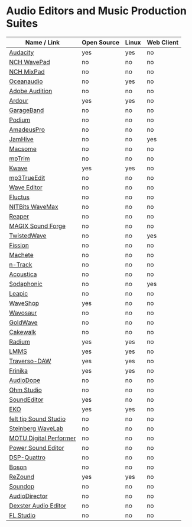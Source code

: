 # Audio Editors and Music Production Suites
| Name / Link                                                                           | Open Source | Linux | Web Client |
| ------------------------------------------------------------------------------------- | ----------- | ----- | ---------- |
| [Audacity](https://www.audacityteam.org/)                                             | yes         | yes   | no         |
| [NCH WavePad](https://www.nch.com.au/wavepad/index.html)                              | no          | no    | no         |
| [NCH MixPad](https://www.nch.com.au/mixpad/index.html)                                | no          | no    | no         |
| [Oceanaudio](http://www.ocenaudio.com/)                                               | no          | yes   | no         |
| [Adobe Audition](https://www.adobe.com/products/audition.html)                        | no          | no    | no         |
| [Ardour](http://ardour.org/)                                                          | yes         | yes   | no         |
| [GarageBand](https://www.apple.com/mac/garageband/)                                   | no          | no    | no         |
| [Podium](https://zynewave.com/podium-free/)                                           | no          | no    | no         |
| [AmadeusPro](https://www.hairersoft.com/pro.html)                                     | no          | no    | no         |
| [JamHive](http://www.jamhive.com/)                                                    | no          | no    | yes        |
| [Macsome](https://www.macsome.com/audio-editor-mac/index.html)                        | no          | no    | no         |
| [mpTrim](https://www.mptrim.com/)                                                     | no          | no    | no         |
| [Kwave](http://kwave.sourceforge.net/)                                                | yes         | yes   | no         |
| [mp3TrueEdit](https://www.ithinkapps.com/)                                            | no          | no    | no         |
| [Wave Editor](http://www.wave-editor.com/)                                            | no          | no    | no         |
| [Fluctus](https://www.loudlab-app.com/fluctus-app)                                    | no          | no    | no         |
| [NITBits WaveMax](http://www.wave-max.com/features_soundeditor.php)                   | no          | no    | no         |
| [Reaper](http://reaper.fm/)                                                           | no          | no    | no         |
| [MAGIX Sound Forge](https://www.magix.com/us/music/sound-forge/)                      | no          | no    | no         |
| [TwistedWave](https://twistedwave.com/)                                               | no          | no    | yes        |
| [Fission](https://rogueamoeba.com/fission/)                                           | no          | no    | no         |
| [Machete](http://www.machetesoft.com/about-machete.html)                              | no          | no    | no         |
| [n-Track](https://ntrack.com/digital-audio-workstation.php)                           | no          | no    | no         |
| [Acoustica](https://acondigital.com/products/acoustica-audio-editor/)                 | no          | no    | no         |
| [Sodaphonic](https://sodaphonic.com/)                                                 | no          | no    | yes        |
| [Leapic](http://www.leapic.com/audio-editor.htm)                                      | no          | no    | no         |
| [WaveShop](http://waveshop.sourceforge.net/)                                          | yes         | no    | no         |
| [Wavosaur](https://www.wavosaur.com/)                                                 | no          | no    | no         |
| [GoldWave](http://www.goldwave.com/)                                                  | no          | no    | no         |
| [Cakewalk](https://www.bandlab.com/products/cakewalk)                                 | no          | no    | no         |
| [Radium](http://users.notam02.no/~kjetism/radium/)                                    | yes         | yes   | no         |
| [LMMS](https://lmms.io/)                                                              | yes         | yes   | no         |
| [Traverso-DAW](https://traverso-daw.org/)                                             | yes         | yes   | no         |
| [Frinika](http://www.frinika.com/)                                                    | yes         | yes   | no         |
| [AudioDope](http://www.audiodope.org/)                                                | no          | no    | no         |
| [Ohm Studio](http://www.ohmstudio.com/)                                               | no          | no    | no         |
| [SoundEditor](http://www.freesoundeditor.com/accueileng.html)                         | yes         | no    | no         |
| [EKO](http://semiletov.org/eko/)                                                      | yes         | yes   | no         |
| [felt tip Sound Studio](http://www.felttip.com/ss/)                                   | no          | no    | no         |
| [Steinberg WaveLab](https://www.steinberg.net/en/products/wavelab/start.html)         | no          | no    | no         |
| [MOTU Digital Performer](http://motu.com/products/software/dp/)                       | no          | no    | no         |
| [Power Sound Editor](https://free-sound-editor.com/)                                  | no          | no    | no         |
| [DSP-Quattro](http://www.dsp-quattro.com/dspquattro/Site/DSP-Quattro.html)            | no          | no    | no         |
| [Boson](http://gedanum.eu/boson/)                                                     | no          | no    | no         |
| [ReZound](http://rezound.sourceforge.net/)                                            | yes         | yes   | no         |
| [Soundop](https://ivosight.com/)                                                      | no          | no    | no         |
| [AudioDirector](https://www.cyberlink.com/products/audiodirector/features_en_US.html) | no          | no    | no         |
| [Dexster Audio Editor](https://www.softdivshareware.com/audioeditor.html)             | no          | no    | no         |
| [FL Studio](https://www.image-line.com/flstudio/)                                     | no          | no    | no         |

